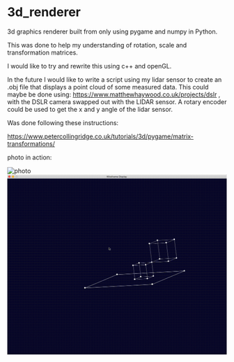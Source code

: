 # 3d_renderer

3d graphics renderer built from only using pygame and numpy in Python.

This was done to help my understanding of rotation, scale and transformation matrices.

I would like to try and rewrite this using c++ and openGL.

In the future I would like to write a script using my lidar sensor to create an .obj file that displays a point cloud of some measured data. This could maybe be done using: https://www.matthewhaywood.co.uk/projects/dslr , with the DSLR camera swapped out with the LIDAR sensor. A rotary encoder could be used to get the x and y angle of the lidar sensor.

Was done following these instructions:

https://www.petercollingridge.co.uk/tutorials/3d/pygame/matrix-transformations/

photo in action:

![photo](https://github.com/mbh1620/3d_renderer/blob/main/photos/teapotgif.gif)
![photo](https://github.com/mbh1620/3d_renderer/blob/main/photos/3d_viewer.gif)


